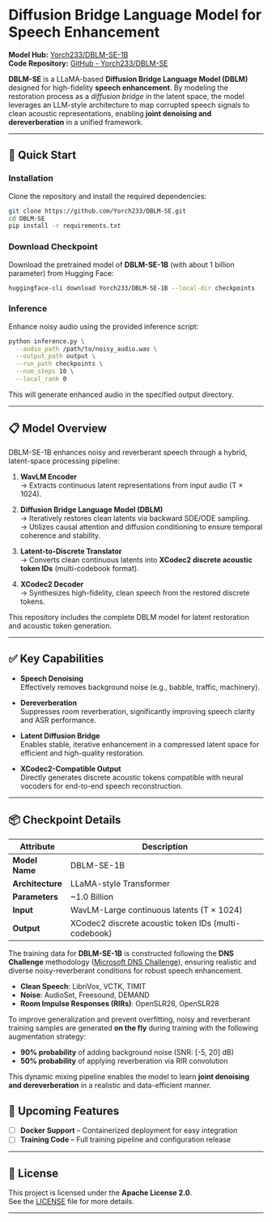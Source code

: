 
# Diffusion Bridge Language Model for Speech Enhancement

**Model Hub:** [Yorch233/DBLM-SE-1B](https://huggingface.co/Yorch233/DBLM-SE-1B)  
**Code Repository:** [GitHub - Yorch233/DBLM-SE](https://github.com/Yorch233/DBLM-SE)

**DBLM-SE** is a LLaMA-based **Diffusion Bridge Language Model (DBLM)** designed for high-fidelity **speech enhancement**. By modeling the restoration process as a *diffusion bridge* in the latent space, the model leverages an LLM-style architecture to map corrupted speech signals to clean acoustic representations, enabling **joint denoising and dereverberation** in a unified framework.

---

## 🚀 Quick Start

### Installation

Clone the repository and install the required dependencies:

```bash
git clone https://github.com/Yorch233/DBLM-SE.git
cd DBLM-SE
pip install -r requirements.txt
```

### Download Checkpoint

Download the pretrained model of **DBLM-SE-1B** (with about 1 billion parameter) from Hugging Face:

```bash
huggingface-cli download Yorch233/DBLM-SE-1B --local-dir checkpoints
```

### Inference

Enhance noisy audio using the provided inference script:

```bash
python inference.py \
  --audio_path /path/to/noisy_audio.wav \
  --output_path output \
  --run_path checkpoints \
  --num_steps 10 \
  --local_rank 0
```

This will generate enhanced audio in the specified output directory.

---

## 📋 Model Overview

DBLM-SE-1B enhances noisy and reverberant speech through a hybrid, latent-space processing pipeline:

1. **WavLM Encoder**  
   → Extracts continuous latent representations from input audio (T × 1024).

2. **Diffusion Bridge Language Model (DBLM)**  
   → Iteratively restores clean latents via backward SDE/ODE sampling.  
   → Utilizes causal attention and diffusion conditioning to ensure temporal coherence and stability.

3. **Latent-to-Discrete Translator**  
   → Converts clean continuous latents into **XCodec2 discrete acoustic token IDs** (multi-codebook format).

4. **XCodec2 Decoder**  
   → Synthesizes high-fidelity, clean speech from the restored discrete tokens.

This repository includes the complete DBLM model for latent restoration and acoustic token generation.

---

## ✅ Key Capabilities

- **Speech Denoising**  
  Effectively removes background noise (e.g., babble, traffic, machinery).
  
- **Dereverberation**  
  Suppresses room reverberation, significantly improving speech clarity and ASR performance.

- **Latent Diffusion Bridge**  
  Enables stable, iterative enhancement in a compressed latent space for efficient and high-quality restoration.

- **XCodec2-Compatible Output**  
  Directly generates discrete acoustic tokens compatible with neural vocoders for end-to-end speech reconstruction.

---

## 📦 Checkpoint Details

| Attribute         | Description |
|------------------|-----------|
| **Model Name**   | DBLM-SE-1B |
| **Architecture** | LLaMA-style Transformer |
| **Parameters**   | ~1.0 Billion |
| **Input**        | WavLM-Large continuous latents (T × 1024) |
| **Output**       | XCodec2 discrete acoustic token IDs (multi-codebook) |

The training data for **DBLM-SE-1B** is constructed following the **DNS Challenge** methodology ([Microsoft DNS Challenge](https://github.com/microsoft/DNS-Challenge )), ensuring realistic and diverse noisy-reverberant conditions for robust speech enhancement.

- **Clean Speech**: LibriVox, VCTK, TIMIT  
- **Noise**: AudioSet, Freesound, DEMAND  
- **Room Impulse Responses (RIRs)**: OpenSLR26, OpenSLR28

To improve generalization and prevent overfitting, noisy and reverberant training samples are generated **on the fly** during training with the following augmentation strategy:
- **90% probability** of adding background noise (SNR: [-5, 20] dB)
- **50% probability** of applying reverberation via RIR convolution

This dynamic mixing pipeline enables the model to learn **joint denoising and dereverberation** in a realistic and data-efficient manner.

## 🚧 Upcoming Features

- [ ] **Docker Support** – Containerized deployment for easy integration  
- [ ] **Training Code** – Full training pipeline and configuration release  

---

## 📄 License

This project is licensed under the **Apache License 2.0**.  
See the [LICENSE](LICENSE) file for more details.

---
